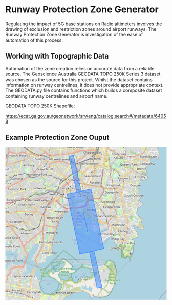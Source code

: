 # Runway Protection Zone Generator

Regulating the impact of 5G base stations on Radio altimeters involves the drawing of exclusion and restriction zones around airport runways. The Runway Protection Zone Generator is investigation of the ease of automation of this process.

## Working with Topographic Data

Automation of the zone creation relies on accurate data from a reliable source. The Geoscience Australia GEODATA TOPO 250K Series 3 dataset was chosen as the source for this project. Whilst the dataset contains information on runway centrelines, it does not provide appropriate context. The GEODATA.py file contains functions which builds a composite dataset containing runway centrelines and airport name.

GEODATA TOPO 250K Shapefile:

<https://ecat.ga.gov.au/geonetwork/srv/eng/catalog.search#/metadata/64058>

## Example Protection Zone Ouput

![example](assets/sydneyAirportExample.png)
